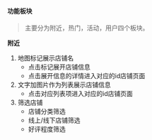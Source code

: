 #### 功能板块

> 主要分为附近，热门，活动，用户四个板块。



**附近**

1. 地图标记展示店铺名
   - 点击标记展开店铺信息
   - 点击展开信息的详情进入对应的id店铺页面
2. 文字加图片作为列表展示店铺信息
   - 点击对应列表项进入对应的id店铺页面
3. 筛选店铺
   - 店铺分类筛选
   - 线上/线下店铺筛选
   - 好评程度筛选